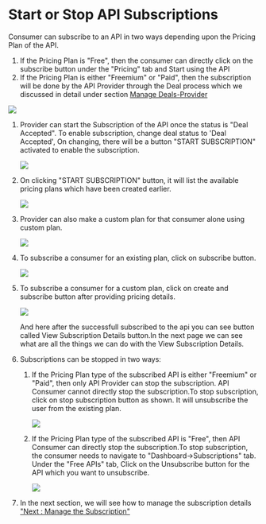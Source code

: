 Start or Stop API Subscriptions
===============================

Consumer can subscribe to an API in two ways depending upon the Pricing
Plan of the API.

1.  If the Pricing Plan is "Free", then the consumer can directly click
    on the subscribe button under the "Pricing" tab and Start using the
    API
2.  If the Pricing Plan is either "Freemium" or "Paid", then the
    subscription will be done by the API Provider through the Deal
    process which we discussed in detail under section [Manage
    Deals-Provider](providerdeals)

![](../images/dashboard/subscriptions_view_01.png)

1.  Provider can start the Subscription of the API once the status is
    "Deal Accepted". To enable subscription, change deal status to 'Deal
    Accepted', On changing, there will be a button "START SUBSCRIPTION"
    activated to enable the subscription.

    ![](../images/dashboard/subscriptions/providersubs_update_01.png)

2.  On clicking "START SUBSCRIPTION" button, it will list the available
    pricing plans which have been created earlier.

    ![](../images/dashboard/subscriptions/providersubs_update_02.png)

3.  Provider can also make a custom plan for that consumer alone using
    custom plan.

    ![](../images/dashboard/subscriptions/providersubs_update_03.png)

4.  To subscribe a consumer for an existing plan, click on subscribe
    button.

    ![](../images/dashboard/subscriptions/providersubs_update_04.png)

5.  To subscribe a consumer for a custom plan, click on create and
    subscribe button after providing pricing details.

    ![](../images/dashboard/subscriptions/providersubs_update_05.png)

    And here after the successfull subscribed to the api you can see
    button called View Subscription Details button.In the next page we
    can see what are all the things we can do with the View Subscription
    Details.

6.  Subscriptions can be stopped in two ways:
    1.  If the Pricing Plan type of the subscribed API is either
        "Freemium" or "Paid", then only API Provider can stop the
        subscription. API Consumer cannot directly stop the
        subscription.To stop subscription, click on stop subscription
        button as shown. It will unsubscribe the user from the existing
        plan.

        ![](../images/dashboard/subscriptions/providersubs_update_12.png)

    2.  If the Pricing Plan type of the subscribed API is "Free", then
        API Consumer can directly stop the subscription.To stop
        subscription, the consumer needs to navigate to
        "Dashboard-&gt;Subscriptions" tab. Under the "Free APIs" tab,
        Click on the Unsubscribe button for the API which you want to
        unsubscribe.

        ![](../images/dashboard/subscriptions/providersubs_update_13.png)

7.  In the next section, we will see how to manage the subscription
    details ["Next : Manage the Subscription"](manageSubcriptionDetails)
